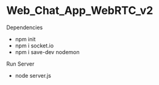 # Web_Chat_App_WebRTC_v2
 
Dependencies
- npm init
- npm i socket.io
- npm i save-dev nodemon

Run Server
- node server.js